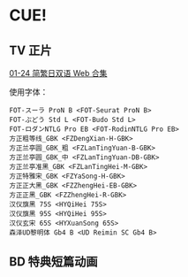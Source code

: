 # CUE!

## TV 正片

[01-24 简繁日双语 Web 合集](https://github.com/Nekomoekissaten-SUB/Nekomoekissaten-MIR-Subs/releases/download/subtitle_pkg/CUE_Web_JPCH.7z)

使用字体：
```
FOT-スーラ ProN B <FOT-Seurat ProN B>
FOT-ぶどう Std L <FOT-Budo Std L>
FOT-ロダンNTLG Pro EB <FOT-RodinNTLG Pro EB>
方正粗等线_GBK <FZDengXian-H-GBK>
方正兰亭圆_GBK_粗 <FZLanTingYuan-B-GBK>
方正兰亭圆_GBK_中 <FZLanTingYuan-DB-GBK>
方正兰亭准黑_GBK <FZLanTingHei-M-GBK>
方正特雅宋_GBK <FZYaSong-H-GBK>
方正正大黑_GBK <FZZhengHei-EB-GBK>
方正正黑_GBK <FZZhengHei-R-GBK>
汉仪旗黑 75S <HYQiHei 75S>
汉仪旗黑 95S <HYQiHei 95S>
汉仪玄宋 65S <HYXuanSong 65S>
森泽UD黎明体 Gb4 B <UD Reimin SC Gb4 B>
```

## BD 特典短篇动画